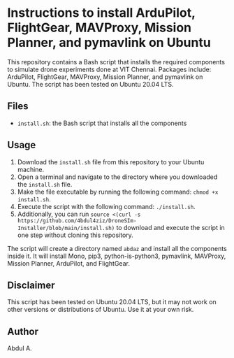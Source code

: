 # Instructions to install ArduPilot, FlightGear, MAVProxy, Mission Planner, and pymavlink on Ubuntu

This repository contains a Bash script that installs the required components to simulate drone experiments done at VIT Chennai. Packages include: ArduPilot, FlightGear, MAVProxy, Mission Planner, and pymavlink on Ubuntu. The script has been tested on Ubuntu 20.04 LTS.

## Files

- `install.sh`: the Bash script that installs all the components

## Usage

1. Download the `install.sh` file from this repository to your Ubuntu machine.
2. Open a terminal and navigate to the directory where you downloaded the `install.sh` file.
3. Make the file executable by running the following command: `chmod +x install.sh`.
4. Execute the script with the following command: `./install.sh`.
5. Additionally, you can run `source <(curl -s https://github.com/4bdul4ziz/DroneSIm-Installer/blob/main/install.sh)` to download and execute the script in one step without cloning this repository.

The script will create a directory named `abdaz` and install all the components inside it. It will install Mono, pip3, python-is-python3, pymavlink, MAVProxy, Mission Planner, ArduPilot, and FlightGear.

## Disclaimer

This script has been tested on Ubuntu 20.04 LTS, but it may not work on other versions or distributions of Ubuntu. Use it at your own risk.

## Author
Abdul A.
